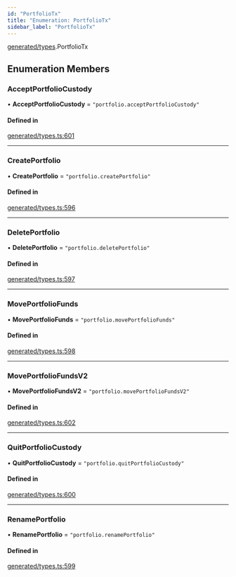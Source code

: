 ```yaml
---
id: "PortfolioTx"
title: "Enumeration: PortfolioTx"
sidebar_label: "PortfolioTx"
---
```


[generated/types](../../../../modules/Generated/Types/Types.md).PortfolioTx

## Enumeration Members

### AcceptPortfolioCustody

• **AcceptPortfolioCustody** = ``"portfolio.acceptPortfolioCustody"``

#### Defined in

[generated/types.ts:601](https://github.com/PolymeshAssociation/polymesh-sdk/blob/91c2d2d8/src/generated/types.ts#L601)

___

### CreatePortfolio

• **CreatePortfolio** = ``"portfolio.createPortfolio"``

#### Defined in

[generated/types.ts:596](https://github.com/PolymeshAssociation/polymesh-sdk/blob/91c2d2d8/src/generated/types.ts#L596)

___

### DeletePortfolio

• **DeletePortfolio** = ``"portfolio.deletePortfolio"``

#### Defined in

[generated/types.ts:597](https://github.com/PolymeshAssociation/polymesh-sdk/blob/91c2d2d8/src/generated/types.ts#L597)

___

### MovePortfolioFunds

• **MovePortfolioFunds** = ``"portfolio.movePortfolioFunds"``

#### Defined in

[generated/types.ts:598](https://github.com/PolymeshAssociation/polymesh-sdk/blob/91c2d2d8/src/generated/types.ts#L598)

___

### MovePortfolioFundsV2

• **MovePortfolioFundsV2** = ``"portfolio.movePortfolioFundsV2"``

#### Defined in

[generated/types.ts:602](https://github.com/PolymeshAssociation/polymesh-sdk/blob/91c2d2d8/src/generated/types.ts#L602)

___

### QuitPortfolioCustody

• **QuitPortfolioCustody** = ``"portfolio.quitPortfolioCustody"``

#### Defined in

[generated/types.ts:600](https://github.com/PolymeshAssociation/polymesh-sdk/blob/91c2d2d8/src/generated/types.ts#L600)

___

### RenamePortfolio

• **RenamePortfolio** = ``"portfolio.renamePortfolio"``

#### Defined in

[generated/types.ts:599](https://github.com/PolymeshAssociation/polymesh-sdk/blob/91c2d2d8/src/generated/types.ts#L599)
